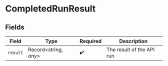 # CompletedRunResult


## Fields

| Field                     | Type                      | Required                  | Description               |
| ------------------------- | ------------------------- | ------------------------- | ------------------------- |
| `result`                  | Record<string, *any*>     | :heavy_check_mark:        | The result of the API run |
